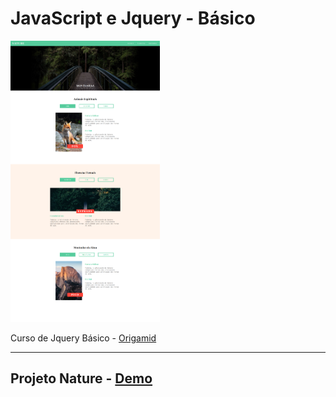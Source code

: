 # JavaScript e Jquery - Básico

<img src="./readme/nature.png" height="450" />

Curso de Jquery Básico - [Origamid](https://www.origamid.com/curso/javascript-e-jquery)

___

## Projeto Nature - [Demo](https://matheusgomesweb.github.io/Cursos/Programacao/FrontEnd/Cursos-Origamid/JavaScript-e-Jquery/index.html)
